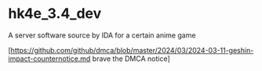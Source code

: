 # hk4e_3.4_dev
A server software source by IDA for a certain anime game

[https://github.com/github/dmca/blob/master/2024/03/2024-03-11-geshin-impact-counternotice.md brave the DMCA notice]
